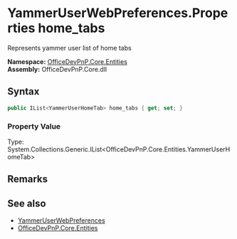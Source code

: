 # YammerUserWebPreferences.Properties home_tabs
 Represents yammer user list of home tabs   

**Namespace:** [OfficeDevPnP.Core.Entities](OfficeDevPnP.Core.Entities.md)  
**Assembly:** OfficeDevPnP.Core.dll  
## Syntax
```C#
public IList<YammerUserHomeTab> home_tabs { get; set; }
```

### Property Value
Type: System.Collections.Generic.IList<OfficeDevPnP.Core.Entities.YammerUserHomeTab>  

## Remarks
  
## See also
- [YammerUserWebPreferences](OfficeDevPnP.Core.Entities.YammerUserWebPreferences.md) 
- [OfficeDevPnP.Core.Entities](OfficeDevPnP.Core.Entities.md) 
